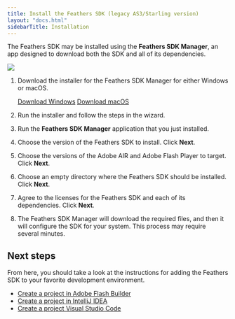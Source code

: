 ```yaml
---
title: Install the Feathers SDK (legacy AS3/Starling version)
layout: "docs.html"
sidebarTitle: Installation
---
```


The Feathers SDK may be installed using the **Feathers SDK Manager**, an app designed to download both the SDK and all of its dependencies.

![](/learn/as3-starling/sdk/images/feathers-sdk-manager-screenshot@2x.png)

1. Download the installer for the Feathers SDK Manager for either Windows or macOS.

    <div class="alignCenter">
      <div class="btn-wrapper">
        <a class="btn" href="https://github.com/feathersui/feathersui-starling-sdk-manager/releases/download/v1.2.3/FeathersSDKManagerInstaller-1.2.3.exe" onClick="_gaq.push(['_trackEvent', 'Downloads', 'SDKManagerWin', '1.2.3']);">Download Windows</a>
        <a class="btn" href="https://github.com/feathersui/feathersui-starling-sdk-manager/releases/download/v1.2.3/FeathersSDKManagerInstaller-1.2.3.pkg" onClick="_gaq.push(['_trackEvent', 'Downloads', 'SDKManagerMac', '1.2.3']);">Download macOS</a>
      </div>
    </div>

2. Run the installer and follow the steps in the wizard.

3. Run the **Feathers SDK Manager** application that you just installed.

4. Choose the version of the Feathers SDK to install. Click **Next**.

5. Choose the versions of the Adobe AIR and Adobe Flash Player to target. Click **Next**.

6. Choose an empty directory where the Feathers SDK should be installed. Click **Next**.

7. Agree to the licenses for the Feathers SDK and each of its dependencies. Click **Next**.

8. The Feathers SDK Manager will download the required files, and then it will configure the SDK for your system. This process may require several minutes.

## Next steps

From here, you should take a look at the instructions for adding the Feathers SDK to your favorite development environment.

- [Create a project in Adobe Flash Builder](./flash-builder.md)
- [Create a project in IntelliJ IDEA](./intellij-idea.md)
- [Create a project Visual Studio Code](./visual-studio-code.md)
